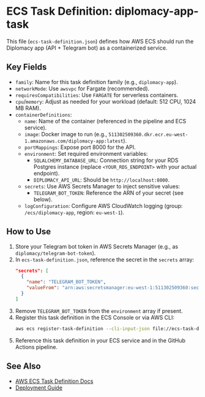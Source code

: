 # ECS Task Definition: diplomacy-app-task

This file (`ecs-task-definition.json`) defines how AWS ECS should run the Diplomacy app (API + Telegram bot) as a containerized service.

## Key Fields
- `family`: Name for this task definition family (e.g., `diplomacy-app`).
- `networkMode`: Use `awsvpc` for Fargate (recommended).
- `requiresCompatibilities`: Use `FARGATE` for serverless containers.
- `cpu`/`memory`: Adjust as needed for your workload (default: 512 CPU, 1024 MB RAM).
- `containerDefinitions`:
  - `name`: Name of the container (referenced in the pipeline and ECS service).
  - `image`: Docker image to run (e.g., `511302509360.dkr.ecr.eu-west-1.amazonaws.com/diplomacy-app:latest`).
  - `portMappings`: Expose port 8000 for the API.
  - `environment`: Set required environment variables:
    - `SQLALCHEMY_DATABASE_URL`: Connection string for your RDS Postgres instance (replace `<YOUR_RDS_ENDPOINT>` with your actual endpoint).
    - `DIPLOMACY_API_URL`: Should be `http://localhost:8000`.
  - `secrets`: Use AWS Secrets Manager to inject sensitive values:
    - `TELEGRAM_BOT_TOKEN`: Reference the ARN of your secret (see below).
  - `logConfiguration`: Configure AWS CloudWatch logging (group: `/ecs/diplomacy-app`, region: `eu-west-1`).

## How to Use
1. Store your Telegram bot token in AWS Secrets Manager (e.g., as `diplomacy/telegram-bot-token`).
2. In `ecs-task-definition.json`, reference the secret in the `secrets` array:
   ```json
   "secrets": [
     {
       "name": "TELEGRAM_BOT_TOKEN",
       "valueFrom": "arn:aws:secretsmanager:eu-west-1:511302509360:secret:diplomacy/telegram-bot-token"
     }
   ]
   ```
3. Remove `TELEGRAM_BOT_TOKEN` from the `environment` array if present.
4. Register this task definition in the ECS Console or via AWS CLI:
   ```sh
   aws ecs register-task-definition --cli-input-json file://ecs-task-definition.json
   ```
5. Reference this task definition in your ECS service and in the GitHub Actions pipeline.

## See Also
- [AWS ECS Task Definition Docs](https://docs.aws.amazon.com/AmazonECS/latest/developerguide/task_definitions.html)
- [Deployment Guide](new_implementation/README_DEPLOY_AWS.md) 
